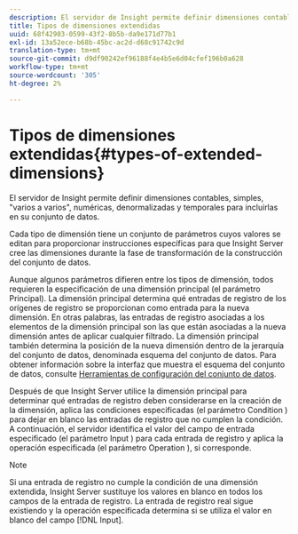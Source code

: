 ```yaml
---
description: El servidor de Insight permite definir dimensiones contables, simples, "varios a varios", numéricas, denormalizadas y temporales para incluirlas en su conjunto de datos.
title: Tipos de dimensiones extendidas
uuid: 68f42903-0599-43f2-8b5b-da9e171d77b1
exl-id: 13a52ece-b68b-45bc-ac2d-d68c91742c9d
translation-type: tm+mt
source-git-commit: d9df90242ef96188f4e4b5e6d04cfef196b0a628
workflow-type: tm+mt
source-wordcount: '305'
ht-degree: 2%

---
```


# Tipos de dimensiones extendidas{#types-of-extended-dimensions}

El servidor de Insight permite definir dimensiones contables, simples, &quot;varios a varios&quot;, numéricas, denormalizadas y temporales para incluirlas en su conjunto de datos.

Cada tipo de dimensión tiene un conjunto de parámetros cuyos valores se editan para proporcionar instrucciones específicas para que Insight Server cree las dimensiones durante la fase de transformación de la construcción del conjunto de datos.

Aunque algunos parámetros difieren entre los tipos de dimensión, todos requieren la especificación de una dimensión principal (el parámetro Principal). La dimensión principal determina qué entradas de registro de los orígenes de registro se proporcionan como entrada para la nueva dimensión. En otras palabras, las entradas de registro asociadas a los elementos de la dimensión principal son las que están asociadas a la nueva dimensión antes de aplicar cualquier filtrado. La dimensión principal también determina la posición de la nueva dimensión dentro de la jerarquía del conjunto de datos, denominada esquema del conjunto de datos. Para obtener información sobre la interfaz que muestra el esquema del conjunto de datos, consulte [Herramientas de configuración del conjunto de datos](../../../../home/c-dataset-const-proc/c-dataset-config-tools/c-dataset-config-tools.md#concept-6e058b7691834cf79dcfd1573f78d4f5).

Después de que Insight Server utilice la dimensión principal para determinar qué entradas de registro deben considerarse en la creación de la dimensión, aplica las condiciones especificadas (el parámetro Condition ) para dejar en blanco las entradas de registro que no cumplen la condición. A continuación, el servidor identifica el valor del campo de entrada especificado (el parámetro Input ) para cada entrada de registro y aplica la operación especificada (el parámetro Operation ), si corresponde.

>[!NOTE]
>
>Si una entrada de registro no cumple la condición de una dimensión extendida, Insight Server sustituye los valores en blanco en todos los campos de la entrada de registro. La entrada de registro real sigue existiendo y la operación especificada determina si se utiliza el valor en blanco del campo [!DNL Input].
